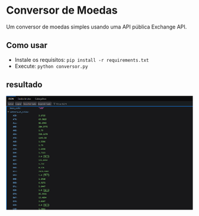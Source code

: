 # Conversor de Moedas

Um conversor de moedas simples usando uma API pública Exchange API.

## Como usar
- Instale os requisitos: `pip install -r requirements.txt`
- Execute: `python conversor.py`

## resultado
![Print da tela](https://github.com/gwent30000/Cambio-py/blob/main/conversor-moedas/img/print01.png)
